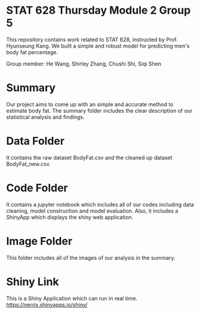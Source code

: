# STAT 628 Thursday Module 2 Group 5

This repository contains work related to STAT 628, instructed by Prof. Hyunseung Kang. We built a simple and robust model for predicting men's body fat percentage. 

Group member: He Wang, Shirley Zhang, Chushi Shi, Siqi Shen

# Summary 

Our project aims to come up with an simple and accurate method to estimate body fat. The summary folder includes the clear description of our statistical analysis and findings.

# Data Folder

It contains the raw dataset BodyFat.csv and the cleaned up dataset BodyFat_new.csv.

# Code Folder

It contains a jupyter notebook which includes all of our codes including data cleaning, model construction and model evaluation. Also, it includes a ShinyApp which displays the shiny web application.

# Image Folder 

This folder includes all of the images of our analysis in the summary. 

# Shiny Link

This is a Shiny Application which can run in real time.
https://nerrix.shinyapps.io/shiny/
